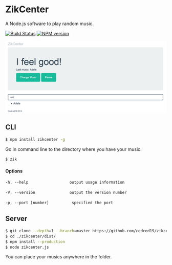 # ZikCenter

A Node.js software to play random music.

[![Build Status](https://travis-ci.org/cedced19/zikcenter.svg)](https://travis-ci.org/cedced19/zikcenter)
[![NPM version](https://badge.fury.io/js/zikcenter.svg)](http://badge.fury.io/js/zikcenter)

![](https://raw.githubusercontent.com/cedced19/zikcenter/master/demo.png)

## CLI
```bash
$ npm install zikcenter -g
```

Go in command line to the directory where you have your music.

```bash
$ zik
```

#### Options

```
-h, --help                  output usage information

-V, --version               output the version number

-p, --port [number]          specified the port
```

## Server

```bash
$ git clone --depth=1 --branch=master https://github.com/cedced19/zikcenter
$ cd ./zikcenter/dist/
$ npm install --production
$ node zikcenter.js
```

You can place your musics anywhere in the folder.
